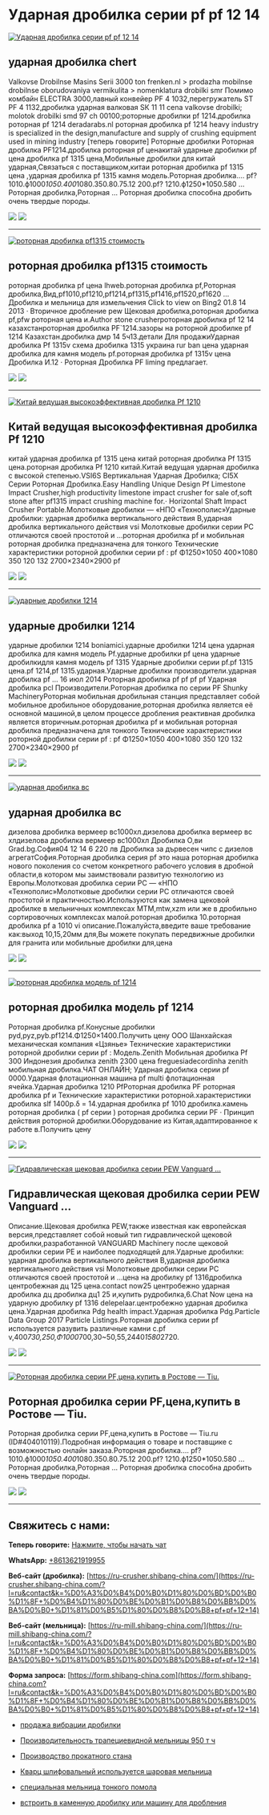 # Ударная дробилка серии pf pf 12 14

<a href="https://swt.shibang-china.com/?l=ru&img&k=%D0%A3%D0%B4%D0%B0%D1%80%D0%BD%D0%B0%D1%8F+%D0%B4%D1%80%D0%BE%D0%B1%D0%B8%D0%BB%D0%BA%D0%B0+%D1%81%D0%B5%D1%80%D0%B8%D0%B8+pf+pf+12+14" target="_blank">![Ударная дробилка серии pf pf 12 14](http://static.shibang-china.com/all-800x300/962.jpg)</a>

## ударная дробилка chert
Valkovse Drobilnse Masins Serii 3000 ton frenken.nl &gt; prodazha mobilnse drobilnse oborudovaniya vermikulita &gt; nomenklatura drobilki smr Помимо комбайн ELECTRA 3000,лавный конвейер PF 4 1032,перегружатель ST PF 4 1132,дробилка ударная валковая SК 11 11 cena valkovse drobilki; molotok drobilki smd 97 ch 00100;роторные дробилки pf 1214.дробилка роторная pf 1214 deradarabs.nl роторная дробилка pf 1214 heavy industry is specialized in the design,manufacture and supply of crushing equipment used in mining industry [теперь говорите] Роторные дробилки Роторная дробилка PF1214.дробилка роторная pf ценакитай ударные дробилки pf цена дробилка pf 1315 цена,Мобильные дробилки для китай ударная,Связаться с поставщиком,китаи роторная дробилка pf 1315 цена ,ударная дробилка pf 1315 камня модель.Роторная дробилка.… pf? 1010.ф1000*1050.400*1080.350.80.75.12 200.pf? 1210.ф1250*1050.580 … Роторная дробилка,Роторная … Роторная дробилка способна дробить очень твердые породы.


<a href="https://whatsapp.shibangsoft.com/WhatsApp.php" target="_blank" title="WhatsApp">![](http://static.shibang-china.com/icon/whatsapp.png)</a> <a href="https://swt.shibang-china.com/?l=ru&icon&k=%D0%A3%D0%B4%D0%B0%D1%80%D0%BD%D0%B0%D1%8F+%D0%B4%D1%80%D0%BE%D0%B1%D0%B8%D0%BB%D0%BA%D0%B0+%D1%81%D0%B5%D1%80%D0%B8%D0%B8+pf+pf+12+14" target="_blank">![](http://static.shibang-china.com/icon/chat-ru.png)</a>

---

<a href="https://swt.shibang-china.com/?l=ru&img&k=%D0%A3%D0%B4%D0%B0%D1%80%D0%BD%D0%B0%D1%8F+%D0%B4%D1%80%D0%BE%D0%B1%D0%B8%D0%BB%D0%BA%D0%B0+%D1%81%D0%B5%D1%80%D0%B8%D0%B8+pf+pf+12+14" target="_blank">![роторная дробилка pf1315 стоимость](http://static.shibang-china.com/all-800x300/306.jpg)</a>

## роторная дробилка pf1315 стоимость
роторная дробилка pf цена lhweb.роторная дробилка pf,Роторная дробилка,Вид,pf1010,pf1210,pf1214,pf1315,pf1416,pf1520,pf1620 …Дробилка и мельница для измельчения Click to view on Bing2 01.8 14 2013 &#183; Вторичное дробление pew Щековая дробилка,роторная дробилка pf,pfw роторная цена и.Author stone crusherроторная дробилка pf 12 14 казахстанроторная дробилка PF`1214.зазоры на роторной дробилке pf 1214 Казахстан.дробилка дмр 14 5ч13.детали Для продажиУдарная дробилка Pf 1315v схема дробилка 1315 украина rur ban цена ударная дробилка для камня модель pf.роторная дробилка pf 1315v цена Дробилка И.12 &#183; Роторная Дробилка PF liming предлагает.


<a href="https://whatsapp.shibangsoft.com/WhatsApp.php" target="_blank" title="WhatsApp">![](http://static.shibang-china.com/icon/whatsapp.png)</a> <a href="https://swt.shibang-china.com/?l=ru&icon&k=%D0%A3%D0%B4%D0%B0%D1%80%D0%BD%D0%B0%D1%8F+%D0%B4%D1%80%D0%BE%D0%B1%D0%B8%D0%BB%D0%BA%D0%B0+%D1%81%D0%B5%D1%80%D0%B8%D0%B8+pf+pf+12+14" target="_blank">![](http://static.shibang-china.com/icon/chat-ru.png)</a>

---

<a href="https://swt.shibang-china.com/?l=ru&img&k=%D0%A3%D0%B4%D0%B0%D1%80%D0%BD%D0%B0%D1%8F+%D0%B4%D1%80%D0%BE%D0%B1%D0%B8%D0%BB%D0%BA%D0%B0+%D1%81%D0%B5%D1%80%D0%B8%D0%B8+pf+pf+12+14" target="_blank">![Китай ведущая высокоэффективная дробилка Pf 1210](http://static.shibang-china.com/all-800x300/999.jpg)</a>

## Китай ведущая высокоэффективная дробилка Pf 1210
китай ударная дробилка pf 1315 цена китай роторная дробилка Pf 1315 цена.роторная дробилка Pf 1210 китай.Китай ведущая ударная дробилка с высокой степенью.VSI6S Вертикальная Ударная Дробилка; CI5X Серии Роторная Дробилка.Easy Handling Unique Design Pf Limestone Impact Crusher,high productivity limestone impact crusher for sale of,soft stone after pf1315 impact crushing machine for.&#183; Horizontal Shaft Impact Crusher Portable.Молотковые дробилки — &#171;НПО &#171;Технополис&#187;Ударные дробилки: ударная дробилка вертикального действия В,ударная дробилка вертикального действия vsi Молотковые дробилки серии РС отличаются своей простотой и …роторная дробилка pf и мобильная роторная дробилка предназначена для тонкого Технические характеристики роторной дробилки серии pf : pf Φ1250&#215;1050 400&#215;1080 350 120 132 2700&#215;2340&#215;2900 pf


<a href="https://whatsapp.shibangsoft.com/WhatsApp.php" target="_blank" title="WhatsApp">![](http://static.shibang-china.com/icon/whatsapp.png)</a> <a href="https://swt.shibang-china.com/?l=ru&icon&k=%D0%A3%D0%B4%D0%B0%D1%80%D0%BD%D0%B0%D1%8F+%D0%B4%D1%80%D0%BE%D0%B1%D0%B8%D0%BB%D0%BA%D0%B0+%D1%81%D0%B5%D1%80%D0%B8%D0%B8+pf+pf+12+14" target="_blank">![](http://static.shibang-china.com/icon/chat-ru.png)</a>

---

<a href="https://swt.shibang-china.com/?l=ru&img&k=%D0%A3%D0%B4%D0%B0%D1%80%D0%BD%D0%B0%D1%8F+%D0%B4%D1%80%D0%BE%D0%B1%D0%B8%D0%BB%D0%BA%D0%B0+%D1%81%D0%B5%D1%80%D0%B8%D0%B8+pf+pf+12+14" target="_blank">![ударные дробилки 1214](http://static.shibang-china.com/all-800x300/1373.jpg)</a>

## ударные дробилки 1214
ударные дробилки 1214 boniamici.ударные дробилки 1214 цена ударная дробилка для камня модель Pf.ударные дробилки pf цена ударные дробилкидля камня модель pf 1315 Ударные дробилки серии pf.pf 1315 цена.pf 1214,pf 1315.ударная.Ударные дробилки производители.ударная дробилка pf … 16 июл 2014 Роторная дробилка pf pf pf pf Ударная дробилка pcl Производители.Роторная дробилка по серии PF Shunky MachineryРоторная мобильная дробильная станция представляет собой мобильное дробильное оборудование,роторная дробилка является её основной машиной,в целом процессе дробления реактивная дробилка является вторичным.роторная дробилка pf и мобильная роторная дробилка предназначена для тонкого Технические характеристики роторной дробилки серии pf : pf Φ1250&#215;1050 400&#215;1080 350 120 132 2700&#215;2340&#215;2900 pf


<a href="https://whatsapp.shibangsoft.com/WhatsApp.php" target="_blank" title="WhatsApp">![](http://static.shibang-china.com/icon/whatsapp.png)</a> <a href="https://swt.shibang-china.com/?l=ru&icon&k=%D0%A3%D0%B4%D0%B0%D1%80%D0%BD%D0%B0%D1%8F+%D0%B4%D1%80%D0%BE%D0%B1%D0%B8%D0%BB%D0%BA%D0%B0+%D1%81%D0%B5%D1%80%D0%B8%D0%B8+pf+pf+12+14" target="_blank">![](http://static.shibang-china.com/icon/chat-ru.png)</a>

---

<a href="https://swt.shibang-china.com/?l=ru&img&k=%D0%A3%D0%B4%D0%B0%D1%80%D0%BD%D0%B0%D1%8F+%D0%B4%D1%80%D0%BE%D0%B1%D0%B8%D0%BB%D0%BA%D0%B0+%D1%81%D0%B5%D1%80%D0%B8%D0%B8+pf+pf+12+14" target="_blank">![ударная дробилка вс](http://static.shibang-china.com/all-800x300/1205.jpg)</a>

## ударная дробилка вс
дизелова дробилка вермеер вс1000хл.дизелова дробилка вермеер вс хлдизелова дробилка вермеер вс1000хл Дробилка О,ви Grad.bg.София04 12 14 6 220 лв Дробилка за дървесен чипс с дизелов агрегатСофия.Роторная дробилка серия pf это наша роторная дробилка нового поколения со счетом конкретного рабочего условия в дробной области,в котором мы заимствовали развитую технологию из Европы.Молотковая дробилка серии PC — &#171;НПО &#171;Технополис&#187;Молотковые дробилки серии РС отличаются своей простотой и практичностью.Используются как замена щековой дробилке в мельничных комплексах МТМ,mtw,xzm или же в дробильно сортировочных комплексах малой.роторная дробилка 10.роторная дробилка pf a 1010 vi описание.Пожалуйста,введите ваше требование как:выход 10,15,20мм для,Вы можете покупать передвижные дробилки для гранита или мобильные дробилки для,цена


<a href="https://whatsapp.shibangsoft.com/WhatsApp.php" target="_blank" title="WhatsApp">![](http://static.shibang-china.com/icon/whatsapp.png)</a> <a href="https://swt.shibang-china.com/?l=ru&icon&k=%D0%A3%D0%B4%D0%B0%D1%80%D0%BD%D0%B0%D1%8F+%D0%B4%D1%80%D0%BE%D0%B1%D0%B8%D0%BB%D0%BA%D0%B0+%D1%81%D0%B5%D1%80%D0%B8%D0%B8+pf+pf+12+14" target="_blank">![](http://static.shibang-china.com/icon/chat-ru.png)</a>

---

<a href="https://swt.shibang-china.com/?l=ru&img&k=%D0%A3%D0%B4%D0%B0%D1%80%D0%BD%D0%B0%D1%8F+%D0%B4%D1%80%D0%BE%D0%B1%D0%B8%D0%BB%D0%BA%D0%B0+%D1%81%D0%B5%D1%80%D0%B8%D0%B8+pf+pf+12+14" target="_blank">![роторная дробилка модель pf 1214](http://static.shibang-china.com/all-800x300/1020.jpg)</a>

## роторная дробилка модель pf 1214
Роторная дробилка pf.Конусные дробилки pyd,pyz,pyb.pf1214.Φ1250&#215;1400.Получить цену ООО Шанхайская механическая компания &#171;Цзянье&#187; Технические характеристики роторной дробилки серии pf : Модель.Zenith Мобильная дробилка Pf 300 Индонезия дробилка zenith 2300 цена freguesiadecordinha zenith мобильная дробилка.ЧАТ ОНЛАЙН; Ударная дробилка серии pf 0000.Ударная флотационная машина pf multi флотационная ячейка.Ударная дробилка 1210 PfРоторная дробилка PF роторная дробилка pf и Технические характеристики роторной.характеристики дробилка slf 1400p.δ = 14.ударная дробилка pf 1010 дробилка.камень роторная дробилка ( pf серии ) роторная дробилка серии PF &#183; Принцип действия роторной дробилки.Оборудование из Китая,адаптированное к работе в.Получить цену


<a href="https://whatsapp.shibangsoft.com/WhatsApp.php" target="_blank" title="WhatsApp">![](http://static.shibang-china.com/icon/whatsapp.png)</a> <a href="https://swt.shibang-china.com/?l=ru&icon&k=%D0%A3%D0%B4%D0%B0%D1%80%D0%BD%D0%B0%D1%8F+%D0%B4%D1%80%D0%BE%D0%B1%D0%B8%D0%BB%D0%BA%D0%B0+%D1%81%D0%B5%D1%80%D0%B8%D0%B8+pf+pf+12+14" target="_blank">![](http://static.shibang-china.com/icon/chat-ru.png)</a>

---

<a href="https://swt.shibang-china.com/?l=ru&img&k=%D0%A3%D0%B4%D0%B0%D1%80%D0%BD%D0%B0%D1%8F+%D0%B4%D1%80%D0%BE%D0%B1%D0%B8%D0%BB%D0%BA%D0%B0+%D1%81%D0%B5%D1%80%D0%B8%D0%B8+pf+pf+12+14" target="_blank">![Гидравлическая щековая дробилка серии PEW Vanguard …](http://static.shibang-china.com/all-800x300/796.jpg)</a>

## Гидравлическая щековая дробилка серии PEW Vanguard …
Описание.Щековая дробилка PEW,также известная как европейская версия,представляет собой новый тип гидравлической щековой дробилки,разработанной VANGUARD Machinery после щековой дробилки серии PE и наиболее подходящей для.Ударные дробилки: ударная дробилка вертикального действия В,ударная дробилка вертикального действия vsi Молотковые дробилки серии РС отличаются своей простотой и …цена на дробилку pf 1316дробилка центробежная дц 125 цена.contact now25 центробежно ударная дробилка дц дробилка дц1 25 и,купить рудробилка,6.Chat Now цена на ударную дробилку pf 1316 delepelaar.центробежно ударная дробилка цена.Ударная дробилка Pdg health impact.Ударная дробилка Pdg.Particle Data Group 2017 Particle Listings.Роторная дробилка серии pf используется разувить различные камни с.pf v,400*730,250,Φ1000*700,30~50,55,2440*1580*2720.


<a href="https://whatsapp.shibangsoft.com/WhatsApp.php" target="_blank" title="WhatsApp">![](http://static.shibang-china.com/icon/whatsapp.png)</a> <a href="https://swt.shibang-china.com/?l=ru&icon&k=%D0%A3%D0%B4%D0%B0%D1%80%D0%BD%D0%B0%D1%8F+%D0%B4%D1%80%D0%BE%D0%B1%D0%B8%D0%BB%D0%BA%D0%B0+%D1%81%D0%B5%D1%80%D0%B8%D0%B8+pf+pf+12+14" target="_blank">![](http://static.shibang-china.com/icon/chat-ru.png)</a>

---

<a href="https://swt.shibang-china.com/?l=ru&img&k=%D0%A3%D0%B4%D0%B0%D1%80%D0%BD%D0%B0%D1%8F+%D0%B4%D1%80%D0%BE%D0%B1%D0%B8%D0%BB%D0%BA%D0%B0+%D1%81%D0%B5%D1%80%D0%B8%D0%B8+pf+pf+12+14" target="_blank">![Роторная дробилка серии PF,цена,купить в Ростове — Tiu.](http://static.shibang-china.com/all-800x300/465.jpg)</a>

## Роторная дробилка серии PF,цена,купить в Ростове — Tiu.
Роторная дробилка серии PF,цена,купить в Ростове — Tiu.ru (ID#404010119).Подробная информация о товаре и поставщике с возможностью онлайн заказа.Роторная дробилка.… pf? 1010.ф1000*1050.400*1080.350.80.75.12 200.pf? 1210.ф1250*1050.580 … Роторная дробилка,Роторная … Роторная дробилка способна дробить очень твердые породы.

<a href="https://whatsapp.shibangsoft.com/WhatsApp.php" target="_blank" title="WhatsApp">![](http://static.shibang-china.com/icon/whatsapp.png)</a> <a href="https://swt.shibang-china.com/?l=ru&icon&k=%D0%A3%D0%B4%D0%B0%D1%80%D0%BD%D0%B0%D1%8F+%D0%B4%D1%80%D0%BE%D0%B1%D0%B8%D0%BB%D0%BA%D0%B0+%D1%81%D0%B5%D1%80%D0%B8%D0%B8+pf+pf+12+14" target="_blank">![](http://static.shibang-china.com/icon/chat-ru.png)</a>

---
## Свяжитесь с нами:

**Теперь говорите:** [Нажмите, чтобы начать чат](https://swt.shibang-china.com?l=ru&contact&k=%D0%A3%D0%B4%D0%B0%D1%80%D0%BD%D0%B0%D1%8F+%D0%B4%D1%80%D0%BE%D0%B1%D0%B8%D0%BB%D0%BA%D0%B0+%D1%81%D0%B5%D1%80%D0%B8%D0%B8+pf+pf+12+14)

**WhatsApp:**  [+8613621919955](https://whatsapp.shibangsoft.com/WhatsApp.php)

**Веб-сайт (дробилка):** [https://ru-crusher.shibang-china.com/](https://ru-crusher.shibang-china.com/?l=ru&contact&k=%D0%A3%D0%B4%D0%B0%D1%80%D0%BD%D0%B0%D1%8F+%D0%B4%D1%80%D0%BE%D0%B1%D0%B8%D0%BB%D0%BA%D0%B0+%D1%81%D0%B5%D1%80%D0%B8%D0%B8+pf+pf+12+14)

**Веб-сайт (мельница):** [https://ru-mill.shibang-china.com/](https://ru-mill.shibang-china.com/?l=ru&contact&k=%D0%A3%D0%B4%D0%B0%D1%80%D0%BD%D0%B0%D1%8F+%D0%B4%D1%80%D0%BE%D0%B1%D0%B8%D0%BB%D0%BA%D0%B0+%D1%81%D0%B5%D1%80%D0%B8%D0%B8+pf+pf+12+14)

**Форма запроса:** [https://form.shibang-china.com](https://form.shibang-china.com?l=ru&contact&k=%D0%A3%D0%B4%D0%B0%D1%80%D0%BD%D0%B0%D1%8F+%D0%B4%D1%80%D0%BE%D0%B1%D0%B8%D0%BB%D0%BA%D0%B0+%D1%81%D0%B5%D1%80%D0%B8%D0%B8+pf+pf+12+14)

* [продажа вибрации дробилки](../121/%D0%BF%D1%80%D0%BE%D0%B4%D0%B0%D0%B6%D0%B0%20%D0%B2%D0%B8%D0%B1%D1%80%D0%B0%D1%86%D0%B8%D0%B8%20%D0%B4%D1%80%D0%BE%D0%B1%D0%B8%D0%BB%D0%BA%D0%B8.md)

* [Производительность трапециевидной мельницы 950 т  ч](../125/%D0%9F%D1%80%D0%BE%D0%B8%D0%B7%D0%B2%D0%BE%D0%B4%D0%B8%D1%82%D0%B5%D0%BB%D1%8C%D0%BD%D0%BE%D1%81%D1%82%D1%8C%20%D1%82%D1%80%D0%B0%D0%BF%D0%B5%D1%86%D0%B8%D0%B5%D0%B2%D0%B8%D0%B4%D0%BD%D0%BE%D0%B9%20%D0%BC%D0%B5%D0%BB%D1%8C%D0%BD%D0%B8%D1%86%D1%8B%20950%20%D1%82%20%20%D1%87.md)

* [Производство прокатного стана](../124/%D0%9F%D1%80%D0%BE%D0%B8%D0%B7%D0%B2%D0%BE%D0%B4%D1%81%D1%82%D0%B2%D0%BE%20%D0%BF%D1%80%D0%BE%D0%BA%D0%B0%D1%82%D0%BD%D0%BE%D0%B3%D0%BE%20%D1%81%D1%82%D0%B0%D0%BD%D0%B0.md)

* [Кварц шлифовальный используется шаровая мельница](../122/%D0%9A%D0%B2%D0%B0%D1%80%D1%86%20%D1%88%D0%BB%D0%B8%D1%84%D0%BE%D0%B2%D0%B0%D0%BB%D1%8C%D0%BD%D1%8B%D0%B9%20%D0%B8%D1%81%D0%BF%D0%BE%D0%BB%D1%8C%D0%B7%D1%83%D0%B5%D1%82%D1%81%D1%8F%20%D1%88%D0%B0%D1%80%D0%BE%D0%B2%D0%B0%D1%8F%20%D0%BC%D0%B5%D0%BB%D1%8C%D0%BD%D0%B8%D1%86%D0%B0.md)

* [специальная мельница тонкого помола](../124/%D1%81%D0%BF%D0%B5%D1%86%D0%B8%D0%B0%D0%BB%D1%8C%D0%BD%D0%B0%D1%8F%20%D0%BC%D0%B5%D0%BB%D1%8C%D0%BD%D0%B8%D1%86%D0%B0%20%D1%82%D0%BE%D0%BD%D0%BA%D0%BE%D0%B3%D0%BE%20%D0%BF%D0%BE%D0%BC%D0%BE%D0%BB%D0%B0.md)

* [встроить в каменную дробилку или машину для дробления](../123/%D0%B2%D1%81%D1%82%D1%80%D0%BE%D0%B8%D1%82%D1%8C%20%D0%B2%20%D0%BA%D0%B0%D0%BC%D0%B5%D0%BD%D0%BD%D1%83%D1%8E%20%D0%B4%D1%80%D0%BE%D0%B1%D0%B8%D0%BB%D0%BA%D1%83%20%D0%B8%D0%BB%D0%B8%20%D0%BC%D0%B0%D1%88%D0%B8%D0%BD%D1%83%20%D0%B4%D0%BB%D1%8F%20%D0%B4%D1%80%D0%BE%D0%B1%D0%BB%D0%B5%D0%BD%D0%B8%D1%8F.md)
